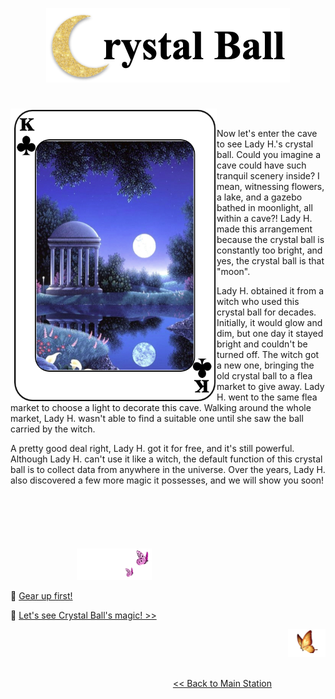 <p align="center">
<img src="https://github.com/lady-h-world/My_Garden/blob/main/images/Crystal_Ball_images/crystal_ball_title.png" width="390" height="119" />
</p>

#


<p>
<img align="left" src="https://github.com/lady-h-world/My_Garden/blob/main/images/Crystal_Ball_images/crystal_ball.png" width="330" height="470" />
<p>&nbsp;</p>

Now let's enter the cave to see Lady H.'s crystal ball. Could you imagine a cave could have such tranquil scenery inside? I mean, witnessing flowers, a lake, and a gazebo bathed in moonlight, all within a cave?! Lady H. made this arrangement because the crystal ball is constantly too bright, and yes, the crystal ball is that "moon". 
  
Lady H. obtained it from a witch who used this crystal ball for decades. Initially, it would glow and dim, but one day it stayed bright and couldn't be turned off. The witch got a new one, bringing the old crystal ball to a flea market to give away. Lady H. went to the same flea market to choose a light to decorate this cave. Walking around the whole market, Lady H. wasn't able to find a suitable one until she saw the ball carried by the witch.

A pretty good deal right, Lady H. got it for free, and it's still powerful. Although Lady H. can't use it like a witch, the default function of this crystal ball is to collect data from anywhere in the universe. Over the years, Lady H. also discovered a few more magic it possesses, and we will show you soon!

</p>
<p>&nbsp;</p>
<p>&nbsp;</p>

#

<p align="left">
  &nbsp;&nbsp;&nbsp;&nbsp;&nbsp;&nbsp;&nbsp;&nbsp;&nbsp;&nbsp;&nbsp;&nbsp;&nbsp;&nbsp;&nbsp;&nbsp;&nbsp;&nbsp;&nbsp;&nbsp;&nbsp;&nbsp;&nbsp;&nbsp;&nbsp;&nbsp;
<img src="https://github.com/lady-h-world/My_Garden/blob/main/images/follow_us.png" width="120" height="50" />
</p>

 💝 [Gear up first!][3]

🌱 [Let's see Crystal Ball's magic! >>][1]

<p align="right">
<img src="https://github.com/lady-h-world/My_Garden/blob/main/images/going_back.png" width="60" height="44" />
</p>

&nbsp;&nbsp;&nbsp;&nbsp;&nbsp;&nbsp;&nbsp;&nbsp;&nbsp;&nbsp;&nbsp;&nbsp;&nbsp;&nbsp;&nbsp;&nbsp;&nbsp;&nbsp;&nbsp;&nbsp;&nbsp;&nbsp;&nbsp;&nbsp;&nbsp;&nbsp;&nbsp;&nbsp;&nbsp;&nbsp;&nbsp;&nbsp;&nbsp;&nbsp;&nbsp;&nbsp;&nbsp;&nbsp;&nbsp;&nbsp;&nbsp;&nbsp;&nbsp;&nbsp;&nbsp;&nbsp;&nbsp;&nbsp;&nbsp;&nbsp;&nbsp;&nbsp;&nbsp;&nbsp;&nbsp;&nbsp;&nbsp;&nbsp;&nbsp;&nbsp;&nbsp;&nbsp;&nbsp;&nbsp;&nbsp;&nbsp;&nbsp;&nbsp;&nbsp;&nbsp;&nbsp;&nbsp;&nbsp;&nbsp;&nbsp;&nbsp;&nbsp;&nbsp;&nbsp;&nbsp;&nbsp;&nbsp;&nbsp;&nbsp;&nbsp;&nbsp;&nbsp;&nbsp;&nbsp;&nbsp;&nbsp;&nbsp;&nbsp;&nbsp;&nbsp;&nbsp;&nbsp;&nbsp;&nbsp;&nbsp;&nbsp;&nbsp;&nbsp;&nbsp;&nbsp;&nbsp;&nbsp;&nbsp;&nbsp;&nbsp;&nbsp;&nbsp;&nbsp;&nbsp;&nbsp;&nbsp;&nbsp;&nbsp;&nbsp;&nbsp;&nbsp;&nbsp;&nbsp;&nbsp;&nbsp;&nbsp;&nbsp;&nbsp;&nbsp;&nbsp;&nbsp;&nbsp;&nbsp;&nbsp;&nbsp;&nbsp;&nbsp;&nbsp;&nbsp;&nbsp;&nbsp;&nbsp;&nbsp;&nbsp;&nbsp;&nbsp;&nbsp;&nbsp;&nbsp;&nbsp;&nbsp;&nbsp;&nbsp;&nbsp;&nbsp;&nbsp;&nbsp;&nbsp;&nbsp;&nbsp;&nbsp;&nbsp;&nbsp;&nbsp;&nbsp;&nbsp;&nbsp;&nbsp;&nbsp;&nbsp;&nbsp;&nbsp;&nbsp;&nbsp;&nbsp;&nbsp;&nbsp;&nbsp;&nbsp;&nbsp;&nbsp;&nbsp;&nbsp;&nbsp;&nbsp;&nbsp;&nbsp;&nbsp;&nbsp;&nbsp;&nbsp;&nbsp;&nbsp;&nbsp;[<< Back to Main Station][2]

[1]:https://github.com/lady-h-world/My_Garden/blob/main/reading_pages/Crystal_Ball/crystal_power.md
[2]:https://github.com/lady-h-world/My_Garden/blob/main/reading_pages/tour_guide.md#main-station-
[3]:https://github.com/lady-h-world/My_Garden/blob/main/reading_pages/Crystal_Ball/gear_up.md